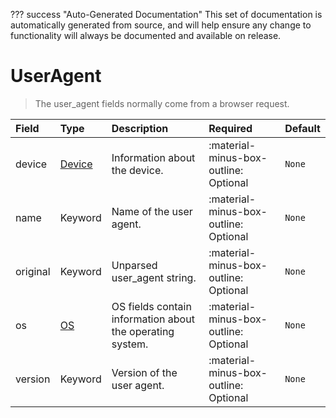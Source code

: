 ??? success "Auto-Generated Documentation"
    This set of documentation is automatically generated from source, and will help ensure any change to functionality will always be documented and available on release.

# UserAgent

> The user_agent fields normally come from a browser request.

| Field | Type | Description | Required | Default |
| :--- | :--- | :--- | :--- | :--- |
| device | [Device](/howler-docs/odm/class/device) | Information about the device. | :material-minus-box-outline: Optional | `None` |
| name | Keyword | Name of the user agent. | :material-minus-box-outline: Optional | `None` |
| original | Keyword | Unparsed user_agent string. | :material-minus-box-outline: Optional | `None` |
| os | [OS](/howler-docs/odm/class/os) | OS fields contain information about the operating system. | :material-minus-box-outline: Optional | `None` |
| version | Keyword | Version of the user agent. | :material-minus-box-outline: Optional | `None` |
